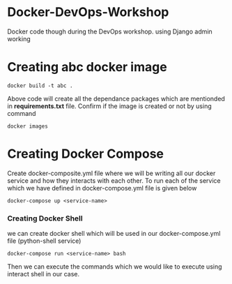 # Docker-DevOps-Workshop
Docker code though during the DevOps workshop. using Django admin working

# Creating abc docker image

```
docker build -t abc .
```
Above code will create all the dependance packages which are mentionded in <strong>requirements.txt</strong> file. Confirm if the image is created or not by using command

```
docker images
```

# Creating Docker Compose
Create docker-composite.yml file where we will be writing all our docker service and how they interacts with each other. To run each of the service which we have defined in docker-compose.yml file is given below

```
docker-compose up <service-name>
```

### Creating Docker Shell
we can create docker shell which will be used in our docker-compose.yml file (python-shell service)

```
docker-compose run <service-name> bash
```

Then we can execute the commands which we would like to execute using interact shell in our case.